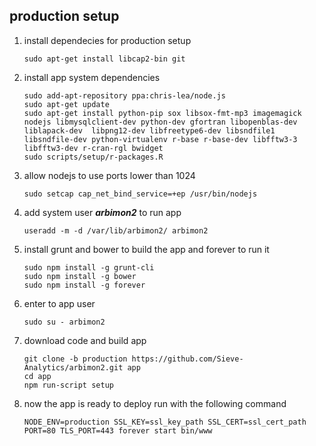 
## production setup 

 1. install dependecies for production setup
    ```
    sudo apt-get install libcap2-bin git
    ```
    
 2. install app system dependencies
    ```
    sudo add-apt-repository ppa:chris-lea/node.js
    sudo apt-get update
    sudo apt-get install python-pip sox libsox-fmt-mp3 imagemagick nodejs libmysqlclient-dev python-dev gfortran libopenblas-dev liblapack-dev  libpng12-dev libfreetype6-dev libsndfile1 libsndfile-dev python-virtualenv r-base r-base-dev libfftw3-3 libfftw3-dev r-cran-rgl bwidget
    sudo scripts/setup/r-packages.R
    ```
 
 3. allow nodejs to use ports lower than 1024
    ```
    sudo setcap cap_net_bind_service=+ep /usr/bin/nodejs
    ```
    
 4. add system user **_arbimon2_** to run app
    ```
    useradd -m -d /var/lib/arbimon2/ arbimon2
    ```
    
 5. install grunt and bower to build the app and forever to run it
    ```
    sudo npm install -g grunt-cli
    sudo npm install -g bower
    sudo npm install -g forever
    ```
    
 6. enter to app user
    ```
    sudo su - arbimon2
    ```
    
 7. download code and build app
    ```
    git clone -b production https://github.com/Sieve-Analytics/arbimon2.git app
    cd app
    npm run-script setup
    ```
    
 8. now the app is ready to deploy run with the following command
    ```
    NODE_ENV=production SSL_KEY=ssl_key_path SSL_CERT=ssl_cert_path PORT=80 TLS_PORT=443 forever start bin/www
    ```
